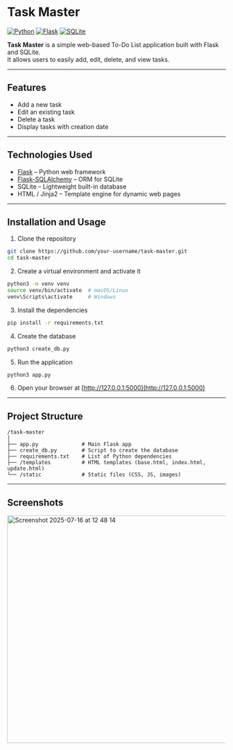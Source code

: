 # Task Master

[![Python](https://img.shields.io/badge/Python-3.13-blue?logo=python)](https://www.python.org/)
[![Flask](https://img.shields.io/badge/Flask-2.3-green?logo=flask)](https://flask.palletsprojects.com/)
[![SQLite](https://img.shields.io/badge/SQLite-3.40.1-lightgrey?logo=sqlite)](https://sqlite.org/index.html)

**Task Master** is a simple web-based To-Do List application built with Flask and SQLite.  
It allows users to easily add, edit, delete, and view tasks.

---

## Features

- Add a new task  
- Edit an existing task  
- Delete a task  
- Display tasks with creation date

---

## Technologies Used

- [Flask](https://flask.palletsprojects.com/) – Python web framework  
- [Flask-SQLAlchemy](https://flask-sqlalchemy.palletsprojects.com/) – ORM for SQLite  
- SQLite – Lightweight built-in database  
- HTML / Jinja2 – Template engine for dynamic web pages

---

## Installation and Usage

1. Clone the repository

```bash
git clone https://github.com/your-username/task-master.git
cd task-master
````

2. Create a virtual environment and activate it

```bash
python3 -m venv venv
source venv/bin/activate  # macOS/Linux
venv\Scripts\activate     # Windows
```

3. Install the dependencies

```bash
pip install -r requirements.txt
```

4. Create the database

```bash
python3 create_db.py
```

5. Run the application

```bash
python3 app.py
```

6. Open your browser at [http://127.0.0.1:5000](http://127.0.0.1:5000)

---

## Project Structure

```
/task-master
│
├── app.py              # Main Flask app
├── create_db.py        # Script to create the database
├── requirements.txt    # List of Python dependencies
├── /templates          # HTML templates (base.html, index.html, update.html)
└── /static             # Static files (CSS, JS, images)
```

---

## Screenshots
<img width="1512" height="525" alt="Screenshot 2025-07-16 at 12 48 14" src="https://github.com/user-attachments/assets/971d8c17-97db-42e6-be04-0f1e185b0bd7" />


